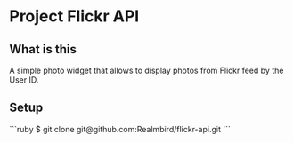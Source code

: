 <h1>Project Flickr API</h1>
<h2>What is this</h2>
<p></p>A simple photo widget that allows to display photos from Flickr feed by the User ID.</p>
<h2>Setup</h2>
```ruby
$ git clone git@github.com:Realmbird/flickr-api.git
```
